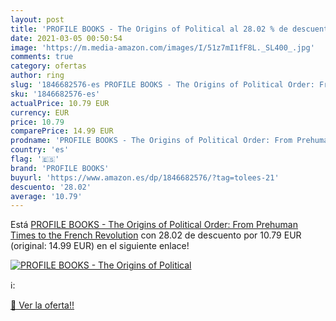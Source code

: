 ```yaml
---
layout: post
title: 'PROFILE BOOKS - The Origins of Political al 28.02 % de descuento'
date: 2021-03-05 00:50:54
image: 'https://m.media-amazon.com/images/I/51z7mI1fF8L._SL400_.jpg'
comments: true
category: ofertas
author: ring
slug: '1846682576-es PROFILE BOOKS - The Origins of Political Order: From...'
sku: '1846682576-es'
actualPrice: 10.79 EUR
currency: EUR
price: 10.79
comparePrice: 14.99 EUR
prodname: 'PROFILE BOOKS - The Origins of Political Order: From Prehuman Times to the French Revolution'
country: 'es'
flag: '🇪🇸'
brand: 'PROFILE BOOKS'
buyurl: 'https://www.amazon.es/dp/1846682576/?tag=tolees-21'
descuento: '28.02'
average: '10.79'
---
```


Está [PROFILE BOOKS - The Origins of Political Order: From Prehuman Times to the French Revolution](https://www.amazon.es/dp/1846682576/?tag=tolees-21) con 28.02 de descuento por 10.79 EUR (original: 14.99 EUR) en el siguiente enlace!

[![PROFILE BOOKS - The Origins of Political](https://m.media-amazon.com/images/I/51z7mI1fF8L._SL400_.jpg)](https://www.amazon.es/dp/1846682576/?tag=tolees-21)

ℹ️:


[🛒 Ver la oferta!!](https://www.amazon.es/dp/1846682576/?tag=tolees-21)
